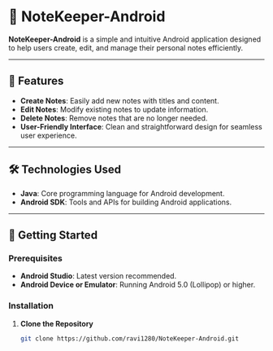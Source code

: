 # 📝 NoteKeeper-Android

**NoteKeeper-Android** is a simple and intuitive Android application designed to help users create, edit, and manage their personal notes efficiently.

---

## 📱 Features

- **Create Notes**: Easily add new notes with titles and content.
- **Edit Notes**: Modify existing notes to update information.
- **Delete Notes**: Remove notes that are no longer needed.
- **User-Friendly Interface**: Clean and straightforward design for seamless user experience.

---

## 🛠️ Technologies Used

- **Java**: Core programming language for Android development.
- **Android SDK**: Tools and APIs for building Android applications.

---

## 🚀 Getting Started

### Prerequisites

- **Android Studio**: Latest version recommended.
- **Android Device or Emulator**: Running Android 5.0 (Lollipop) or higher.

### Installation

1. **Clone the Repository**

   ```bash
   git clone https://github.com/ravi1280/NoteKeeper-Android.git
